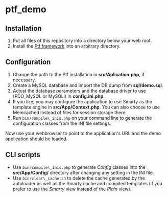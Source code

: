 ptf\_demo
=========

Installation
------------
1. Put all files of this repository into a directory below your web root.
2. Install the [Ptf framework](https://github.com/tiger42/ptf) into an arbitrary directory.

Configuration
-------------
1. Change the path to the Ptf installation in __src/Aplication.php__, if necessary.
2. Create a MySQL database and import the DB dump from __sql/demo.sql__.
3. Adjust the database parameters and the database driver to use (PDO\_MySQL or MySQLi) in __config.ini.php__.
4. If you like, you may configure the application to use Smarty as the template engine in __src/App/Context.php__.
You can also choose to use Memcached instead of files for session storage there.
5. Run `bin/compile\_inis.php` on your command line to generate the configuration classes from the INI file settings.

Now use your webbrowser to point to the application's URL and the demo application should be loaded.

CLI scripts
-----------
* Use `bin/compile\_inis.php` to generate _Config_ classes into the __src/App/Config/__ directory after changing
any setting in the INI file.
* Use `bin/clear\_cache.sh` to delete the cache generated by the autoloader as well as the Smarty cache and compiled templates
(if you prefer to use the _Smarty_ view instead of the _Plain_ view).

